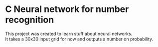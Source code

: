 # C Neural network for number recognition
This project was created to learn stuff about neural networks.  
It takes a 30x30 input grid for now and outputs a number on probability.
